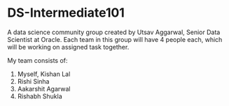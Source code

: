 # DS-Intermediate101

A data science community group created by Utsav Aggarwal, Senior Data Scientist at Oracle. Each team in this group will have 4 people each, which will be working on assigned task together.

My team consists of:

1. Myself, Kishan Lal
2. Rishi Sinha
3. Aakarshit Agarwal
4. Rishabh Shukla
